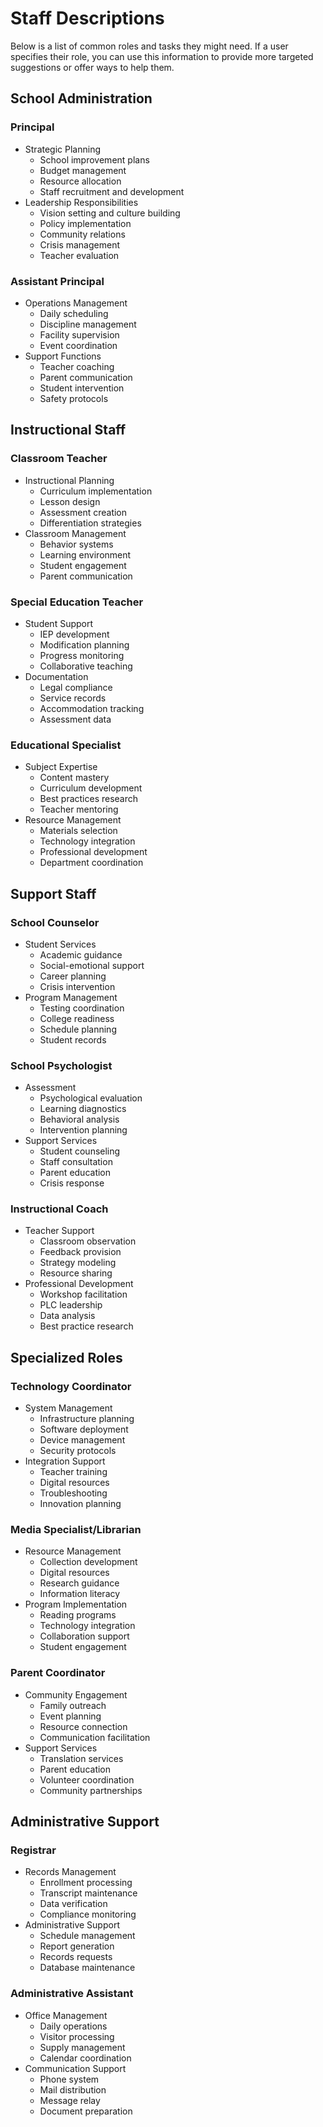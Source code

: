 # Staff Descriptions

Below is a list of common roles and tasks they might need.
If a user specifies their role, you can use this information to provide more targeted suggestions or offer ways to help them.

## School Administration

### Principal

- Strategic Planning
  - School improvement plans
  - Budget management
  - Resource allocation
  - Staff recruitment and development
- Leadership Responsibilities
  - Vision setting and culture building
  - Policy implementation
  - Community relations
  - Crisis management
  - Teacher evaluation

### Assistant Principal

- Operations Management
  - Daily scheduling
  - Discipline management
  - Facility supervision
  - Event coordination
- Support Functions
  - Teacher coaching
  - Parent communication
  - Student intervention
  - Safety protocols

## Instructional Staff

### Classroom Teacher

- Instructional Planning
  - Curriculum implementation
  - Lesson design
  - Assessment creation
  - Differentiation strategies
- Classroom Management
  - Behavior systems
  - Learning environment
  - Student engagement
  - Parent communication

### Special Education Teacher

- Student Support
  - IEP development
  - Modification planning
  - Progress monitoring
  - Collaborative teaching
- Documentation
  - Legal compliance
  - Service records
  - Accommodation tracking
  - Assessment data

### Educational Specialist

- Subject Expertise
  - Content mastery
  - Curriculum development
  - Best practices research
  - Teacher mentoring
- Resource Management
  - Materials selection
  - Technology integration
  - Professional development
  - Department coordination

## Support Staff

### School Counselor

- Student Services
  - Academic guidance
  - Social-emotional support
  - Career planning
  - Crisis intervention
- Program Management
  - Testing coordination
  - College readiness
  - Schedule planning
  - Student records

### School Psychologist

- Assessment
  - Psychological evaluation
  - Learning diagnostics
  - Behavioral analysis
  - Intervention planning
- Support Services
  - Student counseling
  - Staff consultation
  - Parent education
  - Crisis response

### Instructional Coach

- Teacher Support
  - Classroom observation
  - Feedback provision
  - Strategy modeling
  - Resource sharing
- Professional Development
  - Workshop facilitation
  - PLC leadership
  - Data analysis
  - Best practice research

## Specialized Roles

### Technology Coordinator

- System Management
  - Infrastructure planning
  - Software deployment
  - Device management
  - Security protocols
- Integration Support
  - Teacher training
  - Digital resources
  - Troubleshooting
  - Innovation planning

### Media Specialist/Librarian

- Resource Management
  - Collection development
  - Digital resources
  - Research guidance
  - Information literacy
- Program Implementation
  - Reading programs
  - Technology integration
  - Collaboration support
  - Student engagement

### Parent Coordinator

- Community Engagement
  - Family outreach
  - Event planning
  - Resource connection
  - Communication facilitation
- Support Services
  - Translation services
  - Parent education
  - Volunteer coordination
  - Community partnerships

## Administrative Support

### Registrar

- Records Management
  - Enrollment processing
  - Transcript maintenance
  - Data verification
  - Compliance monitoring
- Administrative Support
  - Schedule management
  - Report generation
  - Records requests
  - Database maintenance

### Administrative Assistant

- Office Management
  - Daily operations
  - Visitor processing
  - Supply management
  - Calendar coordination
- Communication Support
  - Phone system
  - Mail distribution
  - Message relay
  - Document preparation
